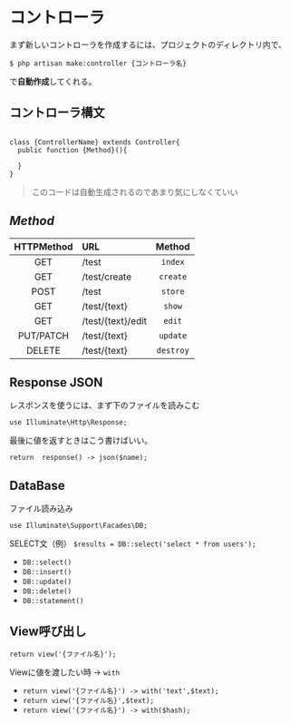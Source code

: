 # コントローラ

まず新しいコントローラを作成するには、プロジェクトのディレクトリ内で、

`$ php artisan make:controller {コントローラ名}`

で**自動作成**してくれる。

## コントローラ構文

```php:controller.php

class {ControllerName} extends Controller{
  public function {Method}(){

  }
}
```
> このコードは自動生成されるのであまり気にしなくていい

## *Method*

| HTTPMethod  | URL               | Method    |
|:-----------:|:------------------|:---------:|
| GET         | /test             | `index`   |
| GET         | /test/create      | `create`  |
| POST        | /test             | `store`   |
| GET         | /test/{text}      | `show`    |
| GET         | /test/{text}/edit | `edit`    |
| PUT/PATCH   | /test/{text}      | `update`  |
| DELETE      | /test/{text}      | `destroy` |

## Response JSON

レスポンスを使うには、まず下のファイルを読みこむ

`use Illuminate\Http\Response;`

最後に値を返すときはこう書けばいい。

`return  response() -> json($name);`

## DataBase

ファイル読み込み

`use Illuminate\Support\Facades\DB;`

SELECT文（例）
`$results = DB::select('select * from users');`

- `DB::select()`
- `DB::insert()`
- `DB::update()`
- `DB::delete()`
- `DB::statement()`

## View呼び出し

`return view('{ファイル名}');`

Viewに値を渡したい時 -> `with`

- `return view('{ファイル名}') -> with('text',$text);`
- `return view('{ファイル名}',$text);`
- `return view('{ファイル名}') -> with($hash);`
